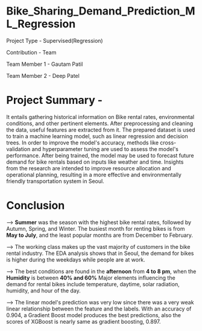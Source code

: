 # Bike_Sharing_Demand_Prediction_ML_Regression

Project Type - Supervised(Regression)

Contribution - Team

Team Member 1 - Gautam Patil

Team Member 2 - Deep Patel

# Project Summary -

It entails gathering historical information on Bike rental rates, environmental conditions, and other pertinent elements. After preprocessing and cleaning the data, useful features are extracted from it. The prepared dataset is used to train a machine learning model, such as linear regression and decision trees. In order to improve the model's accuracy, methods like cross-validation and hyperparameter tuning are used to assess the model's performance. After being trained, the model may be used to forecast future demand for bike rentals based on inputs like weather and time. Insights from the research are intended to improve resource allocation and operational planning, resulting in a more effective and environmentally friendly transportation system in Seoul.

# Conclusion 

--> **Summer** was the season with the highest bike rental rates, followed by Autumn, Spring, and Winter. The busiest month for renting bikes is from **May to July**, and the least popular months are from December to February.

--> The working class makes up the vast majority of customers in the bike rental industry. The EDA analysis shows that in Seoul, the demand for bikes is higher during the weekdays while people are at work.

--> The best conditions are found in the **afternoon** from **4 to 8 pm**, when the **Humidity** is between **40% and 60%**
Major elements influencing the demand for rental bikes include temperature, daytime, solar radiation, humidity, and hour of the day.

--> The linear model's prediction was very low since there was a very weak linear relationship between the feature and the labels. With an accuracy of 0.904, a Gradient Boost model produces the best predictions, also the scores of XGBoost is nearly same as gradient boosting, 0.897.
